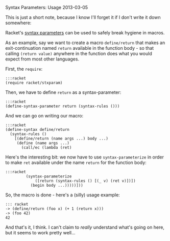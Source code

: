Syntax Parameters: Usage
2013-03-05

This is just a short note, because I know I'll forget it if I don't write
it down somewhere:

Racket's [syntax parameters](http://docs.racket-lang.org/reference/stxparam.html?q=define-syntax-parameters)
can be used to safely break hygiene in macros.

As an example, say we want to create a macro `define/return` that makes
an exit-continuation named `return` available in the function body - so that
calling `(return value)` anywhere in the function does what you would expect
from most other languages.

First, the `require`:

    :::racket
    (require racket/stxparam)

Then, we have to define `return` as a syntax-parameter:

    :::racket
    (define-syntax-parameter return (syntax-rules ()))

And we can go on writing our macro:

    :::racket
    (define-syntax define/return
      (syntax-rules ()
        [(define/return (name args ...) body ...)
         (define (name args ...)
           (call/ec (lambda (ret)

Here's the interesting bit: we now have to use `syntax-parameterize`
in order to make `ret` available under the name `return` for the function
body:

    :::racket
             (syntax-parameterize
                 ([return (syntax-rules () [(_ v) (ret v)])])
               (begin body ...)))))]))

So, the macro is done - here's a (silly) usage example:

    ::: racket
    -> (define/return (foo x) (+ 1 (return x)))
    -> (foo 42)
    42

And that's it, I think. I can't claim to *really* understand what's
going on here, but it seems to work pretty well...

